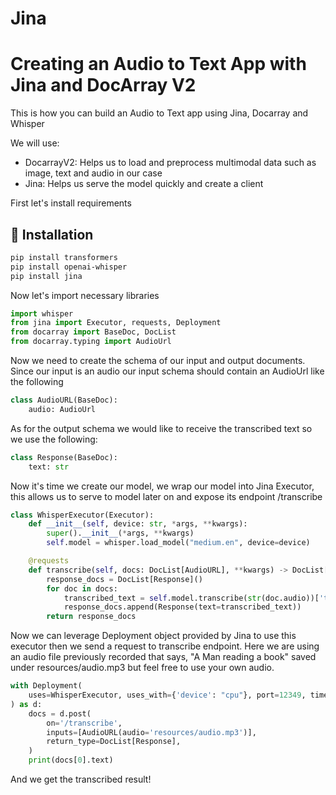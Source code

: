 # Jina

# Creating an Audio to Text App with Jina and DocArray V2

This is how you can build an Audio to Text app using Jina, Docarray and Whisper

We will use: 

* DocarrayV2: Helps us to load and preprocess multimodal data such as image, text and audio in our case
* Jina: Helps us serve the model quickly and create a client

First let's install requirements

## 💾 Installation

```bash
pip install transformers
pip install openai-whisper
pip install jina
```

Now let's import necessary libraries


```python
import whisper
from jina import Executor, requests, Deployment
from docarray import BaseDoc, DocList
from docarray.typing import AudioUrl
```

Now we need to create the schema of our input and output documents. Since our input is an audio
our input schema should contain an AudioUrl like the following

```python
class AudioURL(BaseDoc):
    audio: AudioUrl
```

As for the output schema we would like to receive the transcribed text so we use the following:

```python
class Response(BaseDoc):
    text: str
```

Now it's time we create our model, we wrap our model into Jina Executor, this allows us to serve to model
later on and expose its endpoint /transcribe

```python
class WhisperExecutor(Executor):
    def __init__(self, device: str, *args, **kwargs):
        super().__init__(*args, **kwargs)
        self.model = whisper.load_model("medium.en", device=device)

    @requests
    def transcribe(self, docs: DocList[AudioURL], **kwargs) -> DocList[Response]:
        response_docs = DocList[Response]()
        for doc in docs:
            transcribed_text = self.model.transcribe(str(doc.audio))['text']
            response_docs.append(Response(text=transcribed_text))
        return response_docs
```

Now we can leverage Deployment object provided by Jina to use this executor
then we send a request to transcribe endpoint. Here we are using an audio file previously recorded
that says, "A Man reading a book" saved under resources/audio.mp3 but feel free to use your own audio.

```python
with Deployment(
    uses=WhisperExecutor, uses_with={'device': "cpu"}, port=12349, timeout_ready=-1
) as d:
    docs = d.post(
        on='/transcribe',
        inputs=[AudioURL(audio='resources/audio.mp3')],
        return_type=DocList[Response],
    )
    print(docs[0].text)
```

And we get the transcribed result!